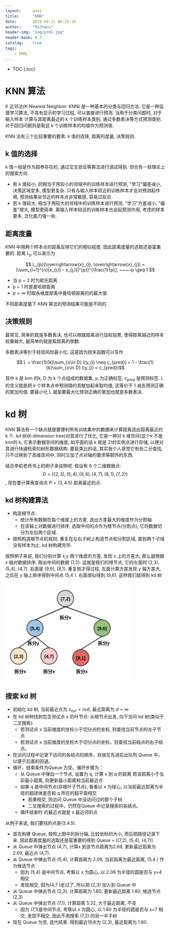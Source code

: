 ```yaml
---
layout:     post
title:      "KNN"
date:       2019-09-11 00:15:18
author:     "Pelhans"
header-img: "img/prml.jpg"
header-mask: 0.3 
catalog:    true
tags:
    - PRML
---
```



* TOC
{:toc}

# KNN 算法

K 近邻法(K-Nearest Neighbor: KNN) 是一种基本的分类与回归方法. 它是一种监督学习算法, 不具有显示的学习过程, 可以直接进行预测. 当用于分类问题时, 对于输入样本 计算与其距离最近的 k 个训练样本类别, 通过多数表决等方式预测类别. 对于回归问题则是取这 k 个训练样本的均值作为预测值.

KNN 法有三个比较重要的要素: k 值的选择, 距离的度量, 决策规则.

## k 值的选择

k 值一般是作为超参存在的, 通过交叉验证等算法进行调试得到. 但也有一些理论上的搜索方向

* 若 k 值较小, 则相当于用较小的邻域中的训练样本进行预测, "学习"偏差减小, 决策区域变多, 模型更复杂. 只有与输入样本较近的训练样本才会对预测起作用, 预测结果会邻近的样本点非常敏感, 容易过拟合.    
* 若 k 值较大, 相当于用较大的邻域中的训练样本进行预测, "学习"方差减小, "偏差"增大, 模型更简单. 离输入样本较远的训练样本也会起预测作用, 考虑的样本更多, 泛化能力强一些.

## 距离度量

KNN 中用两个样本点的距离反映它们的相似程度. 因此距离度量的选取还是蛮重要的. 距离 $L_{p}$ 可以表示为

$$ L_{p}(\overrightarrow{x}_{i}, \overrightarrow{x}_{j}) = (\sum_{l=1}^{n}|x_{i,l} - x_{j,l}|^{p})^{\frac{1}{p}}, ~~~~p \geq 1 $$

* 当 p = 2 时为欧氏距离    
* p = 1 时是曼哈顿距离    
* $p = \infty$ 时取各维度距离中曼哈顿距离的的最大值

不同距离度量下 KNN 算法的预测结果可能是不同的.

## 决策规则

最常见, 简单的就是多数表决, 也可以根据距离进行加权投票, 使得距离越近的样本权重越大, 最简单的就是取距离的倒数.

多数表决等价于经验风险最小化. 这是因为损失函数可以写作

$$ L = \frac{1}{k}\sum_{x\in D} I(y_{i} \neq c_{pred}) = 1 - \frac{1}{k}\sum_{x\in D} I(y_{i} = c_{pred})$$

其中 k 是 knn 的k, D 为 k 个点组成的数据集, $y_{i}$ 为正确标签, $c_{pred}$ 是预测标签. L 的含义就是把 k 个样本点中预测错的贡献加起来取均值, 这等价于 1 减去预测正确的累加均值. 要最小化 L 就是要最大化预测正确的累加也就是多数表决.

# kd 树

KNN 算法有一个缺点就是要便利所有训练集中的数据来计算距离选出距离最近的 k 个. kd 树(K-dimension tree)对其进行了优化, 它是一种对 k 维空间(这个k 不是 knn的 k, 它表示数据空间的维度, 如平面的话 k 就是 2)的实例点进行存储, 以便对其进行快速检索的树形数据结构. 要是类比的话, 其实我个人感觉它有些二分查找, 只不过换到了高维空间中, 同时又加了点对轴的要求等额外的东西.

结合李航老师书上的例子来说明吧. 假设有 6 个二维数据点: $$ D = \{(2,3), (5,4), (9,6), (4,7), (8,1), (7,2) \} $$, 现在要计算离查询点 $P = (3, 4.5)$ 距离最近的点.

## kd 树构建算法

* 构造根节点:     
    * 统计所有数据在每个维度上的方差, 选出方差最大的维度作为分割轴    
    * 在该轴上对数据进行排序, 选取中间的点作为根节点(分割点), 它将数据切分为左右两个区域.    
* 按照构造根节点的规则, 重复在左右子树上构造节点和分割区域, 直到两个子域没有样本为止. kd 树构建完毕.

按照例子来说, 我们分别计算 x,y 两个维度的方差, 发现 x 上的方差大, 那么就根据 x 轴对数据排序, 取出中间的数据 (7,2). 这就是我们的根节点, 它的左面时 (2,3), (5,4), (4,7). 右面是 (9,6), (8,1). 重复刚才得过程, 左面计算方差发现 y 轴方差大, 之后在 y 轴上排序得到中间点 (5,4 ). 右面类似得到 (9,6). 这样我们就得到 kd 树

![](/img/in-post/ml_mianshi/kd_tree.jpg)

## 搜索 kd 树

* 初始化 kd 树, 当前最近点为 $x_{nst} = null$, 最近距离为 $d = \infty$    
* 在 kd 树种找到包含测试点 x 的叶节点: 从根节点出发, 向下访问 kd 树(类似于二叉搜索):
    * 若测试点 x 当前维度的坐标小于切分点的坐标, 则查找当前节点的左子节点    
    * 若测试点 x 当前维度的坐标大于切分点的坐标，则查找当前结点的右子结点。    
* 在访问过程中记录下访问的各结点的顺序，存放在先进后出队列 Queue 中，以便于后面的回退。    
* 循环，结束条件为Queue 为空。循环步骤为：    
    * 从 Queue 中弹出一个节点, 设置为 q, 计算 x 到 q 的距离 若该距离小于当前最小距离, 则更新最小距离和当前最近点    
    * 如果 q 是中间节点(非根叶子节点), 看看以 x 为球心, 以当前最近距离为半径的超球体是否和 q 所在的超平面相交    
        * 若果相交, 则访问 Queue 中没访问过的那个子树
        * 二叉搜索的过程中，仍然在Queue 中记录搜索的各结点。    
    * 循环结束时 的最近点就是 x 最近邻的点

从例子来说, 我们要找的点是(3,4.5). 
* 首先构建 Queue, 按照上图中的拆分轴, 比较坐标的大小, 而后把路径记录下来. 因此距离度量的选取还是蛮重要的得到 Queue = ((7,2), (5,4), (4,7)).    
* 从 Queue 中弹出节点 (4,7), 计算x 到该节点距离为2.69, 更新最近距离为 2.69, 最近点 (4,7).    
* 从 Queue 中弹出节点 (5,4), 计算距离为 2.06, 当前距离为最近距离, (5,4 ) 作为候选节点    
    * 因为 (5,4) 是中间节点, 考察以 x 为圆心, 以 2.06 为半径的圆是否与 y=4 相交    
    * 发现相交, 因为(4,7 )走过了, 所以把 (2,3) 加入到 Queue 中    
* 从 Queue 中弹出节点 (2,3), 计算距离为 1.80, 更新最近距离 1.80, 候选节点 (2,3)    
* 从 Queue 中弹出节点 (7,1), 计算距离 5.32, 大于最近距离, 不变    
    * 因为 (7,1)是中间节点, 考察以 x 为圆心, 以 1.80 为半径的圆是否与 x=7 相交, 发现不相交, 因此不用搜索 (7,2) 的另一半子树    
* 现在 Queue 为空, 迭代结束. 得到最近邻点为 (2,3), 最近距离为 1.80.
